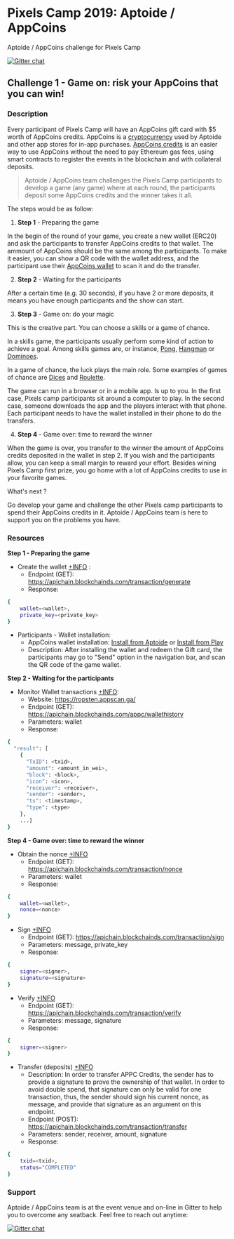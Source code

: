 # Pixels Camp 2019: Aptoide / AppCoins
Aptoide / AppCoins challenge for Pixels Camp

[![Gitter chat](https://badges.gitter.im/gitterHQ/gitter.png)](https://gitter.im/AppCoinsProject/PixelsCamp)


## Challenge 1 - Game on: risk your AppCoins that you can win!

### Description

Every participant of Pixels Camp will have an AppCoins gift card with $5 worth of AppCoins credits.
AppCoins is a [cryptocurrency](https://coinmarketcap.com/currencies/appcoins/) used by Aptoide and other app stores for in-app purchases. [AppCoins credits](https://medium.com/@PauloTrezentos/what-are-appcoins-credits-appc-c-2217e8f8568c) is an easier way to use AppCoins without the need to pay Ethereum gas fees, using smart contracts to register the events in the blockchain and with collateral deposits.

> Aptoide / AppCoins team challenges the Pixels Camp participants to develop a game (any game) where at each round, the participants deposit some AppCoins credits and the winner takes it all.

The steps would be as follow:

1. **Step 1** - Preparing the game

In the begin of the round of your game, you create a new wallet (ERC20) and ask the participants to transfer AppCoins credits to that wallet. The ammount of AppCoins should be the same among the participants. To make it easier, you can show a QR code with the wallet address, and the participant use their [AppCoins wallet](https://play.google.com/store/apps/details?id=com.appcoins.wallet&hl=en) to scan it and do the transfer.

2. **Step 2** - Waiting for the participants

After a certain time (e.g. 30 seconds), if you have 2 or more deposits, it means you have enough participants and the show can start.

3. **Step 3** - Game on: do your magic

This is the creative part. You can choose a skills or a game of chance.

In a skills game, the participants usually perform some kind of action to achieve a goal. Among skills games are, or instance, [Pong](https://pong-2.com), [Hangman](https://hangmanwordgame.com) or [Dominoes](https://dominoes.playdrift.com).

In a game of chance, the luck plays the main role. Some examples of games of chance are [Dices](https://cardgames.io/yahtzee/) and [Roulette](https://www.roulettesimulator.net).

The game can run in a browser or in a mobile app. Is up to you. In the first case, Pixels camp participants sit around a computer to play. In the second case, someone downloads the app and the players interact with that phone. Each participant needs to have the wallet installed in their phone to do the transfers.

4. **Step 4** - Game over: time to reward the winner

When the game is over, you transfer to the winner the amount of AppCoins credits deposited in the wallet in step 2. If you wish and the participants allow, you can keep a small margin to reward your effort. 
Besides wining Pixels Camp first prize, you go home with a lot of AppCoins credits to use in your favorite games.

What's next ?

Go develop your game and challenge the other Pixels camp participants to spend their AppCoins credits in it. Aptoide / AppCoins team is here to support you on the problems you have.


### Resources

**Step 1 - Preparing the game**

 - Create the wallet [+INFO](https://github.com/Aptoide/pixelscamp/blob/master/EXAMPLE.md#generate-wallet) :
   - Endpoint (GET): https://apichain.blockchainds.com/transaction/generate
   - Response:
```sh
{
    wallet=<wallet>,
    private_key=<private_key>
}
```

 - Participants - Wallet installation:
   - AppCoins wallet installation: [Install from Aptoide](https://appcoins-wallet.en.aptoide.com) or [Install from Play](https://play.google.com/store/apps/details?id=com.appcoins.wallet&hl=en_US)
   - Description: After installing the wallet and redeem the Gift card, the participants may go to "Send" option in the navigation bar, and scan the QR code of the game wallet.
   
 **Step 2 - Waiting for the participants**

  - Monitor Wallet transactions [+INFO](https://github.com/Aptoide/pixelscamp/blob/master/EXAMPLE.md#check-wallet-history):
    - Website: https://ropsten.appscan.ga/
    - Endpoint (GET): https://apichain.blockchainds.com/appc/wallethistory
    - Parameters: wallet
    - Response:
```sh
{
  "result": [
    {
      "TxID": <txid>,
      "amount": <amount_in_wei>,
      "block": <block>,
      "icon": <icon>,
      "receiver": <receiver>,
      "sender": <sender>,
      "ts": <timestamp>,
      "type": <type>
    },
    ...]
}
```

**Step 4 - Game over: time to reward the winner**

  - Obtain the nonce [+INFO](https://github.com/Aptoide/pixelscamp/blob/master/EXAMPLE.md#check-wallet-nonce)
    - Endpoint (GET): https://apichain.blockchainds.com/transaction/nonce
    - Parameters: wallet
    - Response:
```sh
{
    wallet=<wallet>,
    nonce=<nonce>
}
```

  - Sign [+INFO](https://github.com/Aptoide/pixelscamp/blob/master/EXAMPLE.md#sign-a-message)
    - Endpoint (GET): https://apichain.blockchainds.com/transaction/sign
    - Parameters: message, private_key
    - Response:
```sh
{
    signer=<signer>,
    signature=<signature>
}
```

  - Verify [+INFO](https://github.com/Aptoide/pixelscamp/blob/master/EXAMPLE.md#verify-a-message)
    - Endpoint (GET): https://apichain.blockchainds.com/transaction/verify
    - Parameters: message, signature
    - Response:
```sh
{
    signer=<signer>
}
```

  - Transfer (deposits) [+INFO](https://github.com/Aptoide/pixelscamp/blob/master/EXAMPLE.md#send-appc-credits)
    - Description: In order to transfer APPC Credits, the sender has to provide a signature to prove the ownership of that wallet. In order to avoid double spend, that signature can only be valid for one transaction, thus, the sender should sign his current nonce, as message, and provide that signature as an argument on this endpoint.
    - Endpoint (POST): https://apichain.blockchainds.com/transaction/transfer
    - Parameters: sender, receiver, amount, signature
    - Response:
```sh
{
    txid=<txid>,
    status="COMPLETED"
}
```


### Support

Aptoide / AppCoins team is at the event venue and on-line in Gitter to help you to overcome any seatback. Feel free to reach out anytime:

[![Gitter chat](https://badges.gitter.im/gitterHQ/gitter.png)](https://gitter.im/AppCoinsProject/PixelsCamp)

